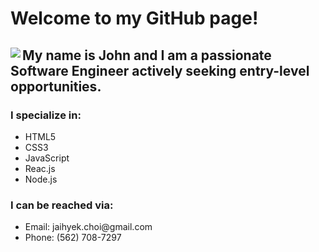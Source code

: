 # Welcome to my GitHub page!

<div>
 <div>
  <img align="left" src="https://user-images.githubusercontent.com/57784907/87011584-f7758100-c17c-11ea-953d-34b5a700c365.png">
 </div>
 <div>
  <h2>My name is John and I am a passionate Software Engineer actively seeking entry-level opportunities.</h2>
  <h3>I specialize in:</h3>
  <ul>
   <li>HTML5</li>
   <li>CSS3</li>
   <li>JavaScript</li>
   <li>Reac.js</li>
   <li>Node.js</li>
  </ul>
  <h3>I can be reached via:</h3>
  <ul>
   <li>Email: <a href="mailto:jaihyek.choi@gmail.com" target="_blank" style='text-decoration: none;'>jaihyek.choi@gmail.com</a></li>
   <li>Phone: <a href="tel:1-562-708-7297" style='text-decoration: none;'>(562) 708-7297</a></li>
  </ul>
 </div>
</div>
<!--
**john-jaihyek-choi/john-jaihyek-choi** is a ✨ _special_ ✨ repository because its `README.md` (this file) appears on your GitHub profile.

Here are some ideas to get you started:

- 🔭 I’m currently working on ...
- 🌱 I’m currently learning ...
- 👯 I’m looking to collaborate on ...
- 🤔 I’m looking for help with ...
- 💬 Ask me about ...
- 📫 How to reach me: ...
- 😄 Pronouns: ...
- ⚡ Fun fact: ...
-->
